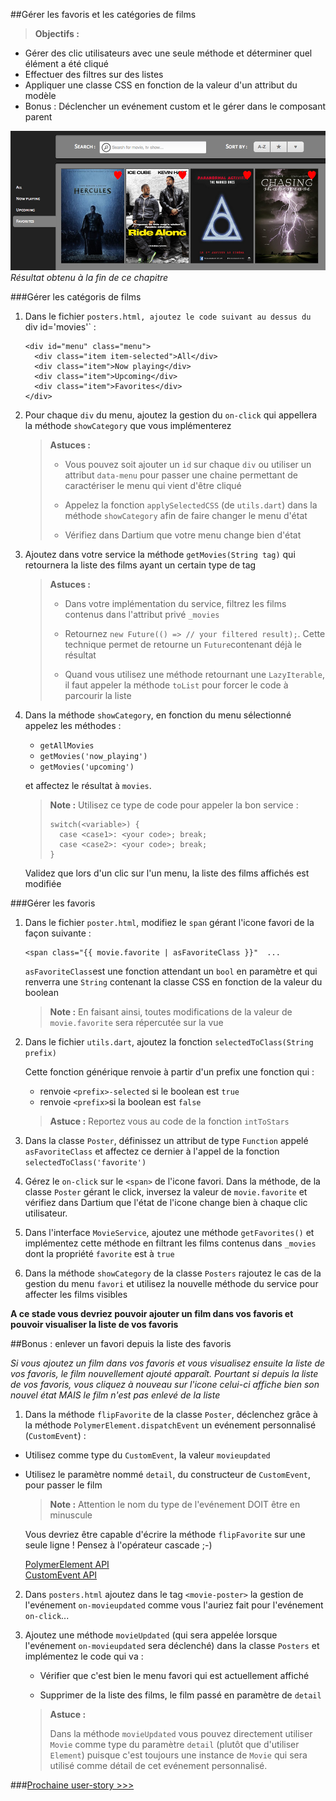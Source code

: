 
##Gérer les favoris et les catégories de films


> **Objectifs :**  
  - Gérer des clic utilisateurs avec une seule méthode et déterminer quel élément a été cliqué
  - Effectuer des filtres sur des listes  
  - Appliquer une classe CSS en fonction de la valeur d'un attribut du modèle 
  - Bonus : Déclencher un evénement custom et le gérer dans le composant parent   
  
  ![image](img/goal1-user-story-4.png)
  *Résultat obtenu à la fin de ce chapitre*

###Gérer les catégoris de films

1. Dans le fichier `posters.html, ajoutez le code suivant au dessus du `div id='movies'` :  
  
  	```
    <div id="menu" class="menu">
      <div class="item item-selected">All</div>
      <div class="item">Now playing</div>
      <div class="item">Upcoming</div>      
      <div class="item">Favorites</div>      
    </div>
  	```
  
2. Pour chaque `div` du menu, ajoutez la gestion du `on-click` qui appellera la méthode `showCategory` que vous implémenterez 
  
  	> **Astuces :**  
  	>
  	> - Vous pouvez soit ajouter un `id` sur chaque `div` ou utiliser un attribut `data-menu` pour passer une chaine permettant de caractériser le menu qui vient d'être cliqué
  	> 
  	> - Appelez la fonction `applySelectedCSS` (de `utils.dart`) dans la méthode `showCategory` afin de faire changer le menu d'état
  	>
  	> - Vérifiez dans Dartium que votre menu change bien d'état
   
3. Ajoutez dans votre service la méthode `getMovies(String tag)` qui retournera la liste des films ayant un certain type de tag  
   
   > **Astuces :**  
   >  
   > - Dans votre implémentation du service, filtrez les films contenus dans l'attribut privé `_movies` 
   >
   > - Retournez `new Future(() => // your filtered result);`. Cette technique permet de retourne un `Future`contenant déjà le résultat
   >
   > - Quand vous utilisez une méthode retournant une `LazyIterable`, il faut appeler la méthode `toList` pour forcer le code à parcourir la liste
   
4. Dans la méthode `showCategory`, en fonction du menu sélectionné appelez les méthodes  :
	- `getAllMovies`  
	- `getMovies('now_playing')`
	- `getMovies('upcoming')`
	
	et affectez le résultat à `movies`.  
	
	> **Note :** Utilisez ce type de code pour appeler la bon service :  
	> 
	>   ```
	>   switch(<variable>) {  
	> 	  case <case1>: <your code>; break;   
	>	  case <case2>: <your code>; break;   
	>   }
	>   ```
	
   Validez que lors d'un clic sur l'un menu, la liste des films affichés est modifiée
   
###Gérer les favoris

1. Dans le fichier `poster.html`, modifiez le `span` gérant l'icone favori de la façon suivante :  
	
	```
	<span class="{{ movie.favorite | asFavoriteClass }}"  ...
	```
	
	`asFavoriteClass`est une fonction attendant un `bool` en paramètre et qui renverra une `String` contenant la classe CSS en fonction de la valeur du boolean  
	
	> **Note :** En faisant ainsi, toutes modifications de la valeur de `movie.favorite` sera répercutée sur la vue
	
2. Dans le fichier `utils.dart`, ajoutez la fonction `selectedToClass(String prefix)`  
	
	Cette fonction générique renvoie à partir d'un prefix une fonction qui :  
	- renvoie `<prefix>-selected` si le boolean est `true`
	- renvoie `<prefix>`si la boolean est `false`
	
	> **Astuce :** Reportez vous au code de la fonction `intToStars`
	
3. Dans la classe `Poster`, définissez un attribut de type `Function` appelé `asFavoriteClass` et affectez ce dernier à l'appel de la fonction `selectedToClass('favorite')` 

4. Gérez le `on-click` sur le `<span>` de l'icone favori. Dans la méthode, de la classe `Poster` gérant le click, inversez la valeur de `movie.favorite` et vérifiez dans Dartium que l'état de l'icone change bien à chaque clic utilisateur.

5. Dans l'interface `MovieService`, ajoutez une méthode `getFavorites()` et implémentez cette méthode en filtrant les films contenus dans `_movies` dont la propriété `favorite` est à `true`

6. Dans la méthode `showCategory` de la classe `Posters` rajoutez le cas de la gestion du menu `favori` et utilisez la nouvelle méthode du service pour affecter les films visibles

**A ce stade vous devriez pouvoir ajouter un film dans vos favoris et pouvoir visualiser la liste de vos favoris**
	
##Bonus : enlever un favori depuis la liste des favoris

*Si vous ajoutez un film dans vos favoris et vous visualisez ensuite la liste de vos favoris, le film nouvellement ajouté apparaît. Pourtant si depuis la liste de vos favoris, vous cliquez à nouveau sur l'icone celui-ci affiche bien son nouvel état MAIS le film n'est pas enlevé de la liste*  
  
1. Dans la méthode `flipFavorite` de la classe `Poster`, déclenchez grâce à la méthode `PolymerElement.dispatchEvent` un evénement personnalisé (`CustomEvent`) : 
  
  - Utilisez comme type du `CustomEvent`, la valeur `movieupdated`
  
  - Utilisez le paramètre nommé `detail`, du constructeur de `CustomEvent`, pour passer le film
  
  	> **Note :** Attention le nom du type de l'evénement DOIT être en minuscule  
  
  	Vous devriez être capable d'écrire la méthode `flipFavorite` sur une seule ligne ! Pensez à l'opérateur cascade ;-)
    
    [PolymerElement API](https://api.dartlang.org/docs/channels/stable/latest/polymer/PolymerElement.html)  
    [CustomEvent API](https://api.dartlang.org/docs/channels/stable/latest/dart_html/CustomEvent.html)  
   
2. Dans `posters.html` ajoutez dans le tag `<movie-poster>` la gestion de l'evénement `on-movieupdated` comme vous l'auriez fait pour l'evénement `on-click`... 

3. Ajoutez une méthode `movieUpdated` (qui sera appelée lorsque l'evénement `on-movieupdated` sera déclenché) dans la classe `Posters` et implémentez le code qui va :  

	- Vérifier que c'est bien le menu favori qui est actuellement affiché
	
	- Supprimer de la liste des films, le film passé en paramètre de `detail`
	
	> **Astuce :**  
	>
	> Dans la méthode `movieUpdated` vous pouvez directement utiliser `Movie` comme type du paramètre `detail` (plutôt que d'utiliser `Element`) puisque c'est toujours une instance de `Movie` qui sera utilisé comme détail de cet evénement personnalisé.
  
  
  
###[Prochaine user-story >>>](user-story-5.md)
   

